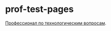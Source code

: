 # prof-test-pages

[Профессионал по технологическим вопросам](https://kuzyara.github.io/prof-test-pages/Профессионал%20по%20технологическим%20вопросам%20-%20Тестирование.html).
